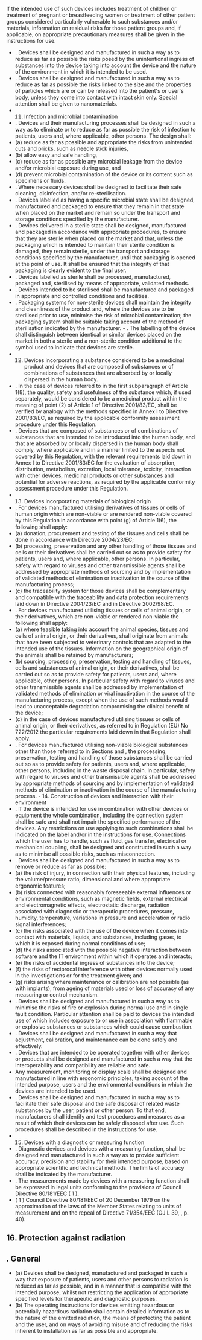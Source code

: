 If  the  intended  use  of  such  devices includes  treatment  of  children  or  treatment  of  pregnant  or  breastfeeding  women  or  treatment  of  other  patient groups considered particularly vulnerable to such substances and/or  materials, information on residual risks for those patient groups and, if applicable, on appropriate precautionary measures shall be given in the instructions for use.
- . Devices shall be designed and manufactured in such a way as to reduce as far as possible the risks posed by the unintentional  ingress  of  substances  into  the  device  taking  into  account  the  device  and  the  nature  of  the environment in which it is intended to be used.
- . Devices shall be designed and manufactured in such a way as to reduce as far as possible the risks linked to the size  and  the  properties  of  particles  which  are  or  can  be  released  into  the  patient's  or  user's  body,  unless  they come into contact with intact skin only. Special attention shall be given to nanomaterials.
- 11. Infection and microbial contamination
- . Devices and their manufacturing processes shall be designed in such a way as to eliminate or  to reduce as far as possible the risk of infection to patients, users and, where applicable, other persons. The design shall:
- (a)   reduce  as  far  as  possible  and  appropriate  the  risks  from  unintended  cuts  and  pricks,  such  as  needle  stick injuries,
- (b)   allow easy and safe handling,
- (c)   reduce as far as possible any microbial leakage from the device and/or microbial exposure during use, and
- (d)   prevent microbial contamination of the device or its content such as specimens or fluids.
- . Where necessary devices shall be designed to facilitate their safe cleaning, disinfection, and/or re-sterilisation.
- . Devices  labelled  as  having  a  specific  microbial  state  shall  be  designed,  manufactured  and  packaged  to  ensure that  they  remain  in  that  state  when  placed  on  the  market  and  remain  so  under  the  transport  and  storage conditions specified by the manufacturer.
- . Devices delivered in a sterile state shall be designed, manufactured and packaged in accordance with appropriate  procedures,  to  ensure  that  they  are  sterile  when  placed  on  the  market  and  that,  unless  the packaging  which  is  intended  to  maintain  their  sterile  condition  is  damaged,  they  remain  sterile,  under  the transport  and  storage  conditions  specified  by  the  manufacturer,  until  that  packaging  is  opened  at  the  point  of use. It shall be ensured that the integrity of that packaging is clearly evident to the final user.
- . Devices  labelled  as  sterile  shall  be  processed,  manufactured,  packaged  and,  sterilised  by  means  of  appropriate, validated methods.
- . Devices  intended  to  be  sterilised  shall  be  manufactured  and  packaged  in  appropriate  and  controlled  conditions and facilities.
- . Packaging systems for  non-sterile  devices shall maintain the integrity and cleanliness of  the product and, where the devices are to be sterilised prior  to use, minimise the risk of microbial contamination; the packaging system shall be suitable taking account of the method of sterilisation indicated by the manufacturer. - . The  labelling  of  the  device  shall  distinguish  between  identical  or  similar  devices  placed  on  the  market  in  both a sterile  and a non-sterile condition additional to the symbol used to indicate that devices are sterile.
- 12. Devices  incorporating  a  substance  considered  to  be  a  medicinal  product  and  devices  that  are  composed  of substances or of combinations of substances that are absorbed by or locally dispersed in the human body.
- . In  the  case  of  devices  referred  to  in  the  first  subparagraph  of  Article  1(8),  the  quality,  safety  and  usefulness  of the  substance  which,  if  used  separately,  would  be  considered  to  be  a  medicinal  product  within  the  meaning  of point  (2)  of  Article  1  of  Directive  2001/83/EC,  shall  be  verified  by  analogy  with  the  methods  specified  in Annex  I  to  Directive  2001/83/EC,  as  required  by  the  applicable  conformity  assessment  procedure  under  this Regulation.
- . Devices  that  are  composed  of  substances  or  of  combinations  of  substances  that  are  intended  to  be  introduced into  the  human  body,  and  that  are  absorbed  by  or  locally  dispersed  in  the  human  body  shall  comply,  where applicable and in a manner  limited to the aspects not covered by this Regulation, with the relevant requirements  laid  down  in  Annex  I  to  Directive  2001/83/EC  for  the  evaluation  of  absorption,  distribution, metabolism,  excretion,  local  tolerance,  toxicity,  interaction  with  other  devices,  medicinal  products  or  other substances  and  potential  for  adverse  reactions,  as  required  by  the  applicable  conformity  assessment  procedure under this Regulation.
- 13. Devices incorporating materials of biological origin
- . For  devices  manufactured  utilising  derivatives  of  tissues  or  cells  of  human  origin  which  are  non-viable  or  are rendered non-viable  covered  by this  Regulation  in  accordance  with  point  (g)  of  Article  1(6),  the  following  shall apply:
- (a)   donation, procurement and testing of the tissues and cells shall be done in accordance with Directive 2004/23/EC;
- (b)   processing,  preservation  and  any  other  handling  of  those  tissues  and  cells  or  their  derivatives  shall  be carried  out  so  as  to  provide  safety  for  patients,  users  and,  where  applicable,  other  persons.  In  particular, safety  with  regard  to  viruses  and  other  transmissible  agents  shall  be  addressed  by  appropriate  methods  of sourcing  and  by  implementation  of  validated  methods  of  elimination  or  inactivation  in  the  course  of  the manufacturing process;
- (c)   the  traceability  system  for  those  devices  shall  be  complementary  and  compatible  with  the  traceability  and data protection requirements laid down in Directive 2004/23/EC and in Directive 2002/98/EC.
- . For devices manufactured utilising tissues or cells of animal origin, or  their derivatives, which are non-viable or rendered non-viable the following shall apply:
- (a)   where  feasible  taking  into account the animal species, tissues and cells of animal origin, or  their derivatives, shall  originate  from  animals  that  have  been  subjected  to  veterinary  controls  that  are  adapted  to  the intended  use  of  the  tissues.  Information  on  the  geographical  origin  of  the  animals  shall  be  retained  by manufacturers;
- (b)   sourcing,  processing,  preservation,  testing  and  handling  of  tissues,  cells  and  substances  of  animal  origin,  or their  derivatives,  shall  be  carried  out  so  as  to  provide  safety  for  patients,  users  and,  where  applicable,  other persons.  In  particular  safety  with  regard  to  viruses  and  other  transmissible  agents  shall  be  addressed  by implementation of validated methods of elimination or viral inactivation in the course of the manufacturing process,  except  when  the  use  of  such  methods  would  lead  to  unacceptable  degradation  compromising  the clinical benefit of  the device;
- (c)   in  the  case  of  devices  manufactured utilising tissues or cells of animal origin, or  their derivatives, as referred to in Regulation (EU) No 722/2012 the particular requirements laid down in that Regulation shall apply.
- . For devices manufactured utilising non-viable biological substances other than those referred to in Sections    and  ,  the  processing,  preservation,  testing  and  handling  of  those  substances  shall  be  carried out  so  as  to  provide  safety  for  patients,  users  and,  where  applicable,  other  persons,  including  in  the  waste disposal  chain.  In  particular,  safety  with  regard  to  viruses  and  other  transmissible  agents  shall  be  addressed  by appropriate methods of sourcing and by implementation of validated methods of elimination or  inactivation in the course of the manufacturing process. - 14. Construction of devices and interaction with their environment
- . If  the  device  is  intended  for  use  in  combination  with  other  devices  or  equipment  the  whole  combination, including  the  connection  system  shall  be  safe  and  shall  not  impair  the  specified  performance  of  the  devices. Any restrictions on use applying to such combinations shall be indicated on the label and/or in the instructions for  use.  Connections which the user has to handle, such as fluid, gas transfer, electrical or  mechanical coupling, shall be designed and constructed in such a way as to minimise all possible risks, such as misconnection.
- . Devices shall be designed and manufactured in such a way as to remove or reduce as far as possible:
- (a)   the risk of injury, in connection with their physical features, including the volume/pressure ratio, dimensional and where appropriate ergonomic features;
- (b)   risks  connected  with  reasonably  foreseeable  external  influences  or  environmental  conditions,  such  as magnetic  fields,  external  electrical  and  electromagnetic  effects,  electrostatic  discharge,  radiation  associated with  diagnostic  or  therapeutic  procedures,  pressure,  humidity,  temperature,  variations  in  pressure  and acceleration or radio signal interferences;
- (c)   the  risks  associated  with  the  use  of  the  device  when  it  comes  into  contact  with  materials,  liquids,  and substances, including gases, to which it is exposed during normal conditions of use;
- (d)   the  risks  associated  with  the  possible  negative  interaction  between  software  and  the  IT environment  within which it operates and interacts;
- (e)   the  risks  of accidental ingress of substances into the device;
- (f)   the  risks  of  reciprocal  interference  with  other  devices  normally  used  in  the  investigations  or  for  the treatment given; and
- (g)   risks  arising  where  maintenance or  calibration  are  not  possible  (as  with  implants),  from  ageing  of  materials used or loss of accuracy of any measuring or control mechanism.
- . Devices  shall  be  designed  and  manufactured  in  such  a  way  as  to  minimise  the  risks  of  fire  or  explosion  during normal use and in single fault condition. Particular attention shall be paid to devices the intended use of which includes  exposure  to  or  use  in  association  with  flammable  or  explosive  substances  or  substances  which  could cause combustion.
- . Devices  shall  be  designed  and  manufactured  in  such  a  way  that  adjustment,  calibration,  and  maintenance  can be done safely and effectively.
- . Devices  that  are  intended  to  be  operated  together  with  other  devices  or  products  shall  be  designed  and manufactured in such a way that the interoperability and compatibility are reliable and safe.
-  Any  measurement,  monitoring  or  display  scale  shall  be  designed  and  manufactured  in  line  with  ergonomic principles,  taking  account  of  the  intended  purpose,  users  and  the  environmental  conditions  in  which  the devices are intended to be used.
- . Devices  shall  be  designed  and  manufactured  in  such  a  way  as  to  facilitate  their  safe  disposal  and  the  safe disposal  of  related  waste  substances  by  the  user,  patient  or  other  person.  To  that  end,  manufacturers  shall identify  and  test  procedures  and  measures  as  a  result  of  which  their  devices  can  be  safely  disposed  after  use. Such procedures shall be described in the instructions for use.
- 15. Devices with a diagnostic or measuring function
- . Diagnostic devices and devices with a measuring function, shall be designed and manufactured in such a way as to provide sufficient accuracy, precision and stability for  their  intended purpose, based on appropriate scientific and technical methods. The limits of accuracy shall be indicated by the manufacturer.
- . The  measurements  made  by devices  with  a  measuring  function  shall  be  expressed  in  legal  units  conforming  to the provisions of Council Directive 80/181/EEC ( 1 ).
- ( 1 ) Council  Directive  80/181/EEC  of  20  December  1979  on  the  approximation  of  the  laws  of  the  Member  States  relating  to  units  of measurement and on the repeal of Directive 71/354/EEC (OJ L 39, , p. 40).
## 16. Protection against radiation
## . General
- (a)   Devices  shall  be  designed,  manufactured  and  packaged  in  such  a  way  that  exposure  of  patients,  users  and other  persons  to  radiation  is  reduced  as  far  as  possible,  and  in  a  manner  that  is  compatible  with  the intended  purpose,  whilst  not  restricting  the  application  of  appropriate  specified  levels  for  therapeutic  and diagnostic purposes.
- (b)   The  operating  instructions  for  devices  emitting  hazardous  or  potentially  hazardous  radiation  shall  contain detailed  information  as  to  the  nature  of  the  emitted  radiation,  the  means  of  protecting  the  patient  and  the user,  and  on  ways  of  avoiding  misuse  and  of  reducing  the  risks  inherent  to  installation  as  far  as  possible and appropriate. 